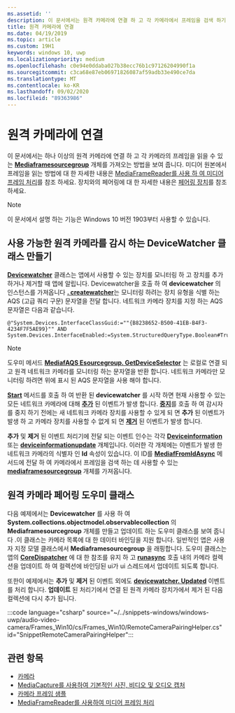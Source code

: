 ```yaml
---
ms.assetid: ''
description: 이 문서에서는 원격 카메라에 연결 하 고 각 카메라에서 프레임을 검색 하기 위해 MediaFrameSourceGroup을 가져오는 방법을 보여 줍니다.
title: 원격 카메라에 연결
ms.date: 04/19/2019
ms.topic: article
ms.custom: 19H1
keywords: windows 10, uwp
ms.localizationpriority: medium
ms.openlocfilehash: c0e94e0ddaba027b38ecc76b1c97126204990f1a
ms.sourcegitcommit: c3ca68e87eb06971826087af59adb33e490ce7da
ms.translationtype: MT
ms.contentlocale: ko-KR
ms.lasthandoff: 09/02/2020
ms.locfileid: "89363986"
---
```

# <a name="connect-to-remote-cameras"></a>원격 카메라에 연결

이 문서에서는 하나 이상의 원격 카메라에 연결 하 고 각 카메라의 프레임을 읽을 수 있는 [**Mediaframesourcegroup**](/uwp/api/Windows.Media.Capture.Frames.MediaFrameSourceGroup) 개체를 가져오는 방법을 보여 줍니다. 미디어 원본에서 프레임을 읽는 방법에 대 한 자세한 내용은 [MediaFrameReader를 사용 하 여 미디어 프레임 처리](process-media-frames-with-mediaframereader.md)를 참조 하세요. 장치와의 페어링에 대 한 자세한 내용은 [페어링 장치](../devices-sensors/pair-devices.md)를 참조 하세요.

> [!NOTE] 
> 이 문서에서 설명 하는 기능은 Windows 10 버전 1903부터 사용할 수 있습니다.

## <a name="create-a-devicewatcher-class-to-watch-for-available-remote-cameras"></a>사용 가능한 원격 카메라를 감시 하는 DeviceWatcher 클래스 만들기

[**Devicewatcher**](/uwp/api/windows.devices.enumeration.devicewatcher) 클래스는 앱에서 사용할 수 있는 장치를 모니터링 하 고 장치를 추가 하거나 제거할 때 앱에 알립니다. Devicewatcher을 호출 하 여 **devicewatcher** 의 인스턴스를 가져옵니다 [**. createwatcher**](/uwp/api/windows.devices.enumeration.deviceinformation.createwatcher#Windows_Devices_Enumeration_DeviceInformation_CreateWatcher_System_String_)는 모니터링 하려는 장치 유형을 식별 하는 AQS (고급 쿼리 구문) 문자열을 전달 합니다. 네트워크 카메라 장치를 지정 하는 AQS 문자열은 다음과 같습니다.

```
@"System.Devices.InterfaceClassGuid:=""{B8238652-B500-41EB-B4F3-4234F7F5AE99}"" AND System.Devices.InterfaceEnabled:=System.StructuredQueryType.Boolean#True"
```

> [!NOTE] 
> 도우미 메서드 [**MediafAQS Esourcegroup. GetDeviceSelector**](/uwp/api/windows.media.capture.frames.mediaframesourcegroup.getdeviceselector) 는 로컬로 연결 되 고 원격 네트워크 카메라를 모니터링 하는 문자열을 반환 합니다. 네트워크 카메라만 모니터링 하려면 위에 표시 된 AQS 문자열을 사용 해야 합니다.


[**Start**](/uwp/api/windows.devices.enumeration.devicewatcher.start) 메서드를 호출 하 여 반환 된 **devicewatcher** 를 시작 하면 현재 사용할 수 있는 모든 네트워크 카메라에 대해 [**추가**](/uwp/api/windows.devices.enumeration.devicewatcher.added) 된 이벤트가 발생 합니다. [**중지**](/uwp/api/windows.devices.enumeration.devicewatcher.stop)를 호출 하 여 감시자를 중지 하기 전에는 새 네트워크 카메라 장치를 사용할 수 있게 되 면 **추가** 된 이벤트가 발생 하 고 카메라 장치를 사용할 수 없게 되 면 [**제거**](/uwp/api/windows.devices.enumeration.devicewatcher.removed) 된 이벤트가 발생 합니다.

**추가** 및 **제거** 된 이벤트 처리기에 전달 되는 이벤트 인수는 각각 [**Deviceinformation**](/uwp/api/Windows.Devices.Enumeration.DeviceInformation) 또는 [**deviceinformationupdate**](/uwp/api/windows.devices.enumeration.deviceinformationupdate) 개체입니다. 이러한 각 개체에는 이벤트가 발생 한 네트워크 카메라의 식별자 인 **Id** 속성이 있습니다. 이 ID를 [**MediafFromIdAsync**](/uwp/api/windows.media.capture.frames.mediaframesourcegroup.fromidasync) 메서드에 전달 하 여 카메라에서 프레임을 검색 하는 데 사용할 수 있는 [**mediaframesourcegroup**](/uwp/api/windows.media.capture.frames.mediaframesourcegroup.fromidasync) 개체를 가져옵니다.

## <a name="remote-camera-pairing-helper-class"></a>원격 카메라 페어링 도우미 클래스

다음 예제에서는 **Devicewatcher** 를 사용 하 여 **System.collections.objectmodel.observablecollection** 의 **Mediaframesourcegroup** 개체를 만들고 업데이트 하는 도우미 클래스를 보여 줍니다 .이 클래스는 카메라 목록에 대 한 데이터 바인딩을 지원 합니다. 일반적인 앱은 사용자 지정 모델 클래스에서 **Mediaframesourcegroup** 을 래핑합니다. 도우미 클래스는 앱의 [**CoreDispatcher**](/uwp/api/Windows.UI.Core.CoreDispatcher) 에 대 한 참조를 유지 하 고 [**runasync**](/uwp/api/windows.ui.core.coredispatcher.runasync) 호출 내의 카메라 컬렉션을 업데이트 하 여 컬렉션에 바인딩된 ui가 ui 스레드에서 업데이트 되도록 합니다.

또한이 예제에서는 **추가** 및 **제거** 된 이벤트 외에도 [**devicewatcher. Updated**](/uwp/api/windows.devices.enumeration.devicewatcher.updated) 이벤트를 처리 합니다. **업데이트** 된 처리기에서 연결 된 원격 카메라 장치가에서 제거 된 다음 컬렉션에 다시 추가 됩니다.

:::code language="csharp" source="~/../snippets-windows/windows-uwp/audio-video-camera/Frames_Win10/cs/Frames_Win10/RemoteCameraPairingHelper.cs" id="SnippetRemoteCameraPairingHelper":::


## <a name="related-topics"></a>관련 항목

* [카메라](camera.md)
* [MediaCapture를 사용하여 기본적인 사진, 비디오 및 오디오 캡처](basic-photo-video-and-audio-capture-with-MediaCapture.md)
* [카메라 프레임 샘플](https://github.com/Microsoft/Windows-universal-samples/tree/master/Samples/CameraFrames)
* [MediaFrameReader를 사용하여 미디어 프레임 처리](process-media-frames-with-mediaframereader.md)
 

 
